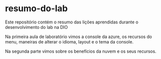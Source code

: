# resumo-do-lab
Este repositório contém o resumo das lições aprendidas durante o desenvolvimento do lab na DIO

Na primeira aula de laboratório vimos a console da azure, os recursos do menu, maneiras de alterar o idioma, layout e o tema da console.

Na segunda parte vimos sobre os benefícios da nuvem e os seus recursos.
